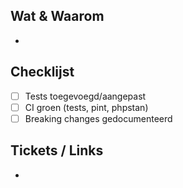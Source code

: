 ## Wat & Waarom
-

## Checklijst
- [ ] Tests toegevoegd/aangepast
- [ ] CI groen (tests, pint, phpstan)
- [ ] Breaking changes gedocumenteerd

## Tickets / Links
-
